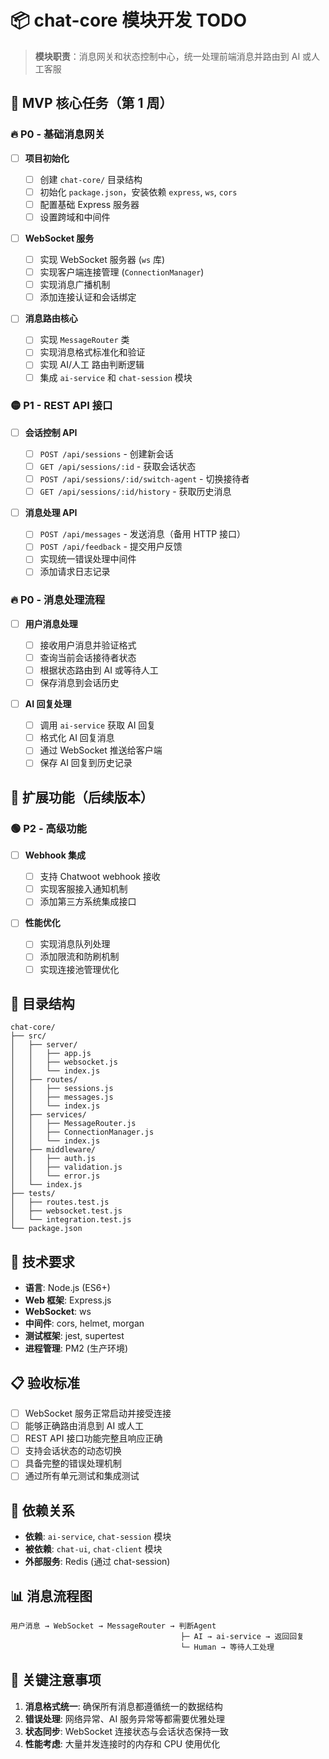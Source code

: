 # 📦 chat-core 模块开发 TODO

> **模块职责**：消息网关和状态控制中心，统一处理前端消息并路由到 AI 或人工客服

## 🎯 MVP 核心任务（第 1 周）

### 🔥 P0 - 基础消息网关

- [ ] **项目初始化**

  - [ ] 创建 `chat-core/` 目录结构
  - [ ] 初始化 `package.json`，安装依赖 `express`, `ws`, `cors`
  - [ ] 配置基础 Express 服务器
  - [ ] 设置跨域和中间件

- [ ] **WebSocket 服务**

  - [ ] 实现 WebSocket 服务器 (`ws` 库)
  - [ ] 实现客户端连接管理 (`ConnectionManager`)
  - [ ] 实现消息广播机制
  - [ ] 添加连接认证和会话绑定

- [ ] **消息路由核心**
  - [ ] 实现 `MessageRouter` 类
  - [ ] 实现消息格式标准化和验证
  - [ ] 实现 AI/人工 路由判断逻辑
  - [ ] 集成 `ai-service` 和 `chat-session` 模块

### 🟡 P1 - REST API 接口

- [ ] **会话控制 API**

  - [ ] `POST /api/sessions` - 创建新会话
  - [ ] `GET /api/sessions/:id` - 获取会话状态
  - [ ] `POST /api/sessions/:id/switch-agent` - 切换接待者
  - [ ] `GET /api/sessions/:id/history` - 获取历史消息

- [ ] **消息处理 API**
  - [ ] `POST /api/messages` - 发送消息（备用 HTTP 接口）
  - [ ] `POST /api/feedback` - 提交用户反馈
  - [ ] 实现统一错误处理中间件
  - [ ] 添加请求日志记录

### 🔥 P0 - 消息处理流程

- [ ] **用户消息处理**

  - [ ] 接收用户消息并验证格式
  - [ ] 查询当前会话接待者状态
  - [ ] 根据状态路由到 AI 或等待人工
  - [ ] 保存消息到会话历史

- [ ] **AI 回复处理**
  - [ ] 调用 `ai-service` 获取 AI 回复
  - [ ] 格式化 AI 回复消息
  - [ ] 通过 WebSocket 推送给客户端
  - [ ] 保存 AI 回复到历史记录

## 🚀 扩展功能（后续版本）

### 🟢 P2 - 高级功能

- [ ] **Webhook 集成**

  - [ ] 支持 Chatwoot webhook 接收
  - [ ] 实现客服接入通知机制
  - [ ] 添加第三方系统集成接口

- [ ] **性能优化**
  - [ ] 实现消息队列处理
  - [ ] 添加限流和防刷机制
  - [ ] 实现连接池管理优化

## 📁 目录结构

```
chat-core/
├── src/
│   ├── server/
│   │   ├── app.js
│   │   ├── websocket.js
│   │   └── index.js
│   ├── routes/
│   │   ├── sessions.js
│   │   ├── messages.js
│   │   └── index.js
│   ├── services/
│   │   ├── MessageRouter.js
│   │   ├── ConnectionManager.js
│   │   └── index.js
│   ├── middleware/
│   │   ├── auth.js
│   │   ├── validation.js
│   │   └── error.js
│   └── index.js
├── tests/
│   ├── routes.test.js
│   ├── websocket.test.js
│   └── integration.test.js
└── package.json
```

## 🔧 技术要求

- **语言**: Node.js (ES6+)
- **Web 框架**: Express.js
- **WebSocket**: ws
- **中间件**: cors, helmet, morgan
- **测试框架**: jest, supertest
- **进程管理**: PM2 (生产环境)

## 📋 验收标准

- [ ] WebSocket 服务正常启动并接受连接
- [ ] 能够正确路由消息到 AI 或人工
- [ ] REST API 接口功能完整且响应正确
- [ ] 支持会话状态的动态切换
- [ ] 具备完整的错误处理机制
- [ ] 通过所有单元测试和集成测试

## 🔗 依赖关系

- **依赖**: `ai-service`, `chat-session` 模块
- **被依赖**: `chat-ui`, `chat-client` 模块
- **外部服务**: Redis (通过 chat-session)

## 📊 消息流程图

```
用户消息 → WebSocket → MessageRouter → 判断Agent
                                      ├─ AI → ai-service → 返回回复
                                      └─ Human → 等待人工处理
```

## 🚨 关键注意事项

1. **消息格式统一**: 确保所有消息都遵循统一的数据结构
2. **错误处理**: 网络异常、AI 服务异常等都需要优雅处理
3. **状态同步**: WebSocket 连接状态与会话状态保持一致
4. **性能考虑**: 大量并发连接时的内存和 CPU 使用优化
